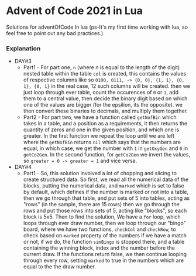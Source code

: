 # Advent of Code 2021 in Lua
Solutions for adventOfCode In lua (ps-It's my first time working with lua, so feel free to point out any bad practices.)

### Explanation
- DAY#3
	- Part1 - For part one, `n` (where n is equal to the length of the digit)
	  nested table within the table `col` is created, this contains the values
	  of respective columns like so `0100, 0111, -> {0, 0}, {1, 1}, {0, 1}, {0,
	  1}` in the real case, 12 such columns will be created. then we just loop
	  through ever table, count the occurences of `0` or `1`, add them to a
	  central value, then decide the binary digit based on which one of the
	  values are bigger (for the epsilion, its the opposite). we then convert
	  these binaries to decimals, and multiply them together.
	- Part2 - For part two, we have a function called `getNofBin` which takes
	  in a table, and a position as a requirements, it then returns the
	  quantity of zeros and one in the given position, and which one is
	  greater. In the first function we repeat the loop until we are left where
	  the `getNofBin` returns `nil` which says that the numbers are equal, in
	  which case, we get the number with `1` in `getOxyGen` and `0` in
	  `getCo2Gen`. In the second function, for `getCo2Gen` we invert the
	  values, so `greater = 0 -> greater = 1` and vice versa.
- DAY#4
	- Part1 - So, this solution involved a lot of chopping and slicing to
	  create structured data. So first, we read all the numerical data of the
	  blocks, putting the numerical data, and `marked` which is set to false by
	  default, which defines if the number is marked or not into a table, then
	  we go through that table, and put sets of 5 into tables, acting as "rows"
	  (in the sample, there are 15 rows) then we go through the rows and put
	  those rows into sets of 5, acting like "blocks", so each block is 5x5.
	  Then to find the solution, We have a `for` loop, which loops through ever
	  draw number, then we loop through our "bingo" board, where we have two
	  functions, `checkCol` and `checkRow`, to check based on `marked` property
	  of the numbers if we have a match or not, if we do, the function
	  `simBingo` is stopped there, and a table containing the winning block,
	  index and the number before the current draw. If the functions return
	  false, we then continue looping through every row, setting `marked` to
	  true in the numbers which are equal to the the draw number.
